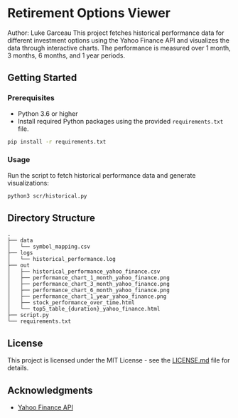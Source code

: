 # Retirement Options Viewer
Author: Luke Garceau
This project fetches historical performance data for different investment options using the Yahoo Finance API and visualizes the data through interactive charts. The performance is measured over 1 month, 3 months, 6 months, and 1 year periods.

## Getting Started

### Prerequisites

- Python 3.6 or higher
- Install required Python packages using the provided `requirements.txt` file.

```bash
pip install -r requirements.txt
```

### Usage

Run the script to fetch historical performance data and generate visualizations:

```bash
python3 scr/historical.py
```

## Directory Structure

```
.
├── data
│   └── symbol_mapping.csv
├── logs
│   └── historical_performance.log
├── out
│   ├── historical_performance_yahoo_finance.csv
│   ├── performance_chart_1_month_yahoo_finance.png
│   ├── performance_chart_3_month_yahoo_finance.png
│   ├── performance_chart_6_month_yahoo_finance.png
│   ├── performance_chart_1_year_yahoo_finance.png
│   ├── stock_performance_over_time.html
│   └── top5_table_{duration}_yahoo_finance.html
├── script.py
└── requirements.txt
```

## License

This project is licensed under the MIT License - see the [LICENSE.md](LICENSE.md) file for details.

## Acknowledgments

- [Yahoo Finance API](https://rapidapi.com/apidojo/api/yahoo-finance1)
